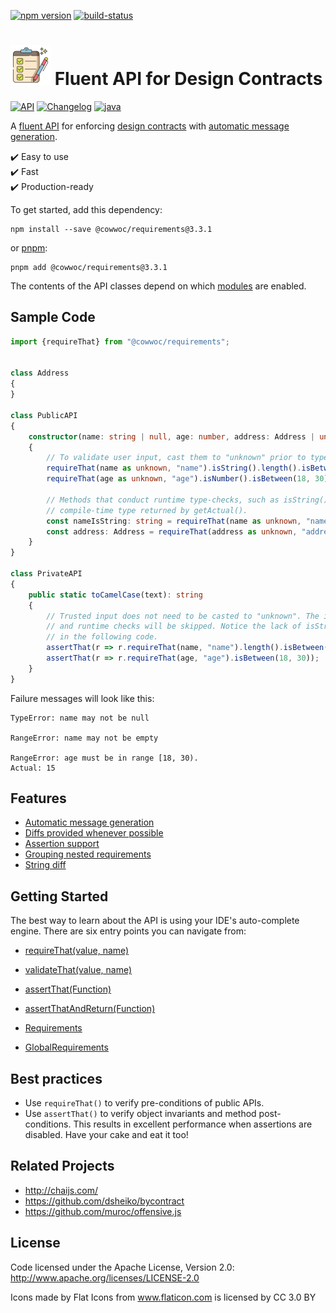 [![npm version](https://badge.fury.io/js/%40cowwoc%2Frequirements.svg)](https://badge.fury.io/js/%40cowwoc%2Frequirements)
[![build-status](https://github.com/cowwoc/requirements.js/workflows/Build/badge.svg)](https://github.com/cowwoc/requirements.js/actions?query=workflow%3ABuild)

# <img src="https://raw.githubusercontent.com/cowwoc/requirements.js/release-3.3.0/docs/checklist.svg?sanitize=true" width=64 height=64 alt="checklist"> Fluent API for Design Contracts

[![API](https://img.shields.io/badge/api_docs-5B45D5.svg)](https://cowwoc.github.io/requirements.js/3.3.0/docs/api/)
[![Changelog](https://img.shields.io/badge/changelog-A345D5.svg)](wiki/Changelog.md)
[![java](https://img.shields.io/badge/other%20languages-java-457FD5.svg)](../../../requirements.java)

A [fluent API](https://en.wikipedia.org/wiki/Fluent_interface) for enforcing
[design contracts](https://en.wikipedia.org/wiki/Design_by_contract) with [automatic message generation](#usage).

✔️ Easy to use  
✔️ Fast  
✔️ Production-ready

To get started, add this dependency:

```shell
npm install --save @cowwoc/requirements@3.3.1
```

or [pnpm](https://pnpm.io/):

```shell
pnpm add @cowwoc/requirements@3.3.1
```

The contents of the API classes depend on which [modules](wiki/Supported_Libraries.md) are enabled.

## Sample Code

```typescript
import {requireThat} from "@cowwoc/requirements";


class Address
{
}

class PublicAPI
{
	constructor(name: string | null, age: number, address: Address | undefined)
	{
		// To validate user input, cast them to "unknown" prior to type-checks.
		requireThat(name as unknown, "name").isString().length().isBetween(1, 30);
		requireThat(age as unknown, "age").isNumber().isBetween(18, 30);

		// Methods that conduct runtime type-checks, such as isString() or isNotNull(), update the
		// compile-time type returned by getActual().
		const nameIsString: string = requireThat(name as unknown, "name").isString().getActual();
		const address: Address = requireThat(address as unknown, "address").isInstance(Address).getActual();
	}
}

class PrivateAPI
{
	public static toCamelCase(text): string
	{
		// Trusted input does not need to be casted to "unknown". The input type will be inferred
		// and runtime checks will be skipped. Notice the lack of isString() or isNumber() invocations
		// in the following code.
		assertThat(r => r.requireThat(name, "name").length().isBetween(1, 30));
		assertThat(r => r.requireThat(age, "age").isBetween(18, 30));
	}
}
```

Failure messages will look like this:

```text
TypeError: name may not be null

RangeError: name may not be empty

RangeError: age must be in range [18, 30).
Actual: 15
```

## Features

* [Automatic message generation](wiki/Features.md#automatic-message-generation)
* [Diffs provided whenever possible](wiki/Features.md#diffs-provided-whenever-possible)
* [Assertion support](wiki/Features.md#assertion-support)
* [Grouping nested requirements](wiki/Features.md#grouping-nested-requirements)
* [String diff](wiki/Features.md#string-diff)

## Getting Started

The best way to learn about the API is using your IDE's auto-complete engine.
There are six entry points you can navigate from:

* [requireThat(value, name)](https://cowwoc.github.io/requirements.js/3.3.0/docs/api/module-DefaultRequirements.html#~requireThat)
* [validateThat(value, name)](https://cowwoc.github.io/requirements.js/3.3.0/docs/api/module-DefaultRequirements.html#~validateThat)
* [assertThat(Function)](https://cowwoc.github.io/requirements.js/3.3.0/docs/api/module-DefaultRequirements.html#~assertThat)
* [assertThatAndReturn(Function)](https://cowwoc.github.io/requirements.js/3.3.0/docs/api/module-DefaultRequirements.html#~assertThatAndReturn)

* [Requirements](https://cowwoc.github.io/requirements.js/3.3.0/docs/api/module-Requirements-Requirements.html)
* [GlobalRequirements](https://cowwoc.github.io/requirements.js/3.3.0/docs/api/module-GlobalRequirements-GlobalRequirements.html)

## Best practices

* Use `requireThat()` to verify pre-conditions of public APIs.
* Use `assertThat()` to verify object invariants and method post-conditions.
  This results in excellent performance when assertions are disabled.
  Have your cake and eat it too!

## Related Projects

* http://chaijs.com/
* https://github.com/dsheiko/bycontract
* https://github.com/muroc/offensive.js

## License

Code licensed under the Apache License, Version 2.0: http://www.apache.org/licenses/LICENSE-2.0

Icons made by Flat Icons from www.flaticon.com is licensed by CC 3.0 BY